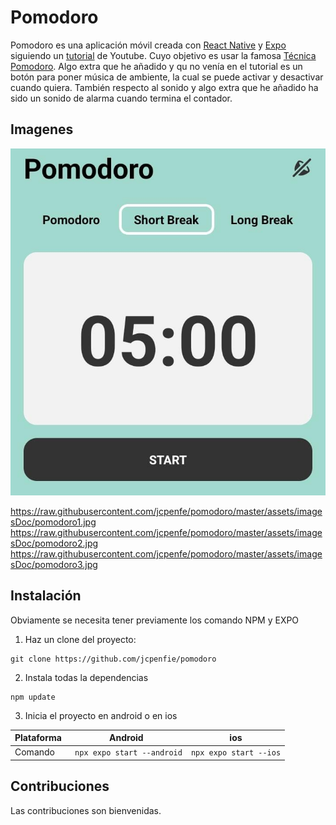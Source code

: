 # Pomodoro
Pomodoro es una aplicación móvil creada con [React Native](https://reactnative.dev/) y [Expo](https://expo.dev/) siguiendo un [tutorial](https://www.youtube.com/watch?v=Dl8x8EWXq8s&t) de Youtube. 
Cuyo objetivo es usar la famosa [Técnica Pomodoro](https://es.wikipedia.org/wiki/T%C3%A9cnica_Pomodoro). 
Algo extra que he añadido y qu no venía en el tutorial es un botón para poner música de ambiente, la cual se puede activar y desactivar cuando quiera. También respecto al sonido y algo extra que he añadido ha sido un sonido de alarma cuando termina el contador.

## Imagenes

![Aquí la descripción de la imagen por si no carga](https://github.com/jcpenfie/pomodoro/blob/master/assets/imagesDoc/pomodor2.jpg)



https://raw.githubusercontent.com/jcpenfe/pomodoro/master/assets/imagesDoc/pomodoro1.jpg
https://raw.githubusercontent.com/jcpenfe/pomodoro/master/assets/imagesDoc/pomodoro2.jpg
https://raw.githubusercontent.com/jcpenfe/pomodoro/master/assets/imagesDoc/pomodoro3.jpg

## Instalación
Obviamente se necesita tener previamente los comando NPM y EXPO

1. Haz un clone del proyecto:
```
git clone https://github.com/jcpenfie/pomodoro
```
2. Instala todas la dependencias
```
npm update
```
3. Inicia el proyecto en android o en ios

| Plataforma | Android                           | ios                       |
|  ---       |            ---                    |           ---             |
| Comando    | ``` npx expo start --android```   | ```npx expo start --ios```|
## Contribuciones
Las contribuciones son bienvenidas.
